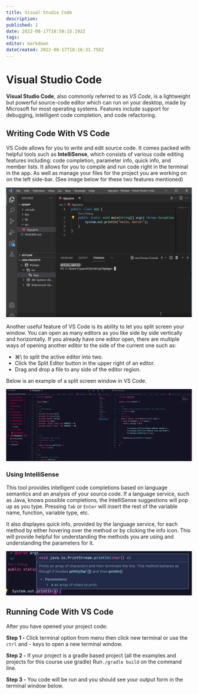 ```yaml
---
title: Visual Studio Code
description: 
published: 1
date: 2022-08-17T18:50:15.192Z
tags: 
editor: markdown
dateCreated: 2022-08-17T18:16:31.758Z
---
```


# Visual Studio Code

**Visual Studio Code**, also commonly referred to as *VS Code*, is a lightweight but powerful source-code editor which can run on your desktop, made by Microsoft for most operating systems. Features include support for debugging, intelligent code completion, and code refactoring.

## Writing Code With VS Code
VS Code allows for you to write and edit source code. It comes packed with helpful tools such as **IntelliSense**, which consists of various code editing features including: code completion, parameter info, quick info, and member lists. It allows for you to compile and run code right in the terminal in the app. As well as manage your files for the project you are working on on the left side-bar. (See image below for these two features mentioned)

![code snippet in Virtual Studio Code of a hello world program.](/images/javavscode.png)

Another useful feature of VS Code is its ability to let you split screen your window. You can open as many editors as you like side by side vertically and horizontally. If you already have one editor open, there are multiple ways of opening another editor to the side of the current one such as:

- ⌘\ to split the active editor into two.
- Click the Split Editor button in the upper right of an editor.
- Drag and drop a file to any side of the editor region.

Below is an example of a split screen window in VS Code.

![split screen feature in Virtual Studio Code showing the Song class on one side and the Runner class on another.](/spliscreenvscode.png)

### Using IntelliSense
This tool provides intelligent code completions based on language semantics and an analysis of your source code. If a language service, such as Java, knows possible completions, the IntelliSense suggestions will pop up as you type. Pressing `Tab` or `Enter` will insert the rest of the variable name, function, variable type, etc. 


It also displayes quick info, provided by the language service, for each method by either hovering over the method or by clicking the info icon. This will provide helpful for understanding the methods you are using and understanding the parameters for it.

![method info popup in Virtual Studio Code showing the javadocs for the println method.](/images/infovscode.png)

## Running Code With VS Code


After you have  opened your project code:
 
**Step 1 -** Click terminal option from menu  then click new terminal or use the `ctrl` and `~` keys to open a new terminal window.
 
**Step 2 -** If your project is a gradle based project (all the examples and projects for this course use gradle) Run`./gradle build` on the command line.

**Step 3 -** You code will be run and you should see your output form in the terminal window below.


